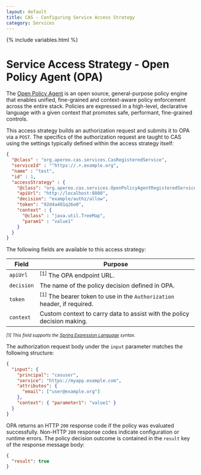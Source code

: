 ```yaml
---
layout: default
title: CAS - Configuring Service Access Strategy
category: Services
---
```


{% include variables.html %}

# Service Access Strategy - Open Policy Agent (OPA)

The [Open Policy Agent](https://www.openpolicyagent.org/) is an open source, 
general-purpose policy engine that enables unified, fine-grained and 
context-aware policy enforcement across the entire stack. Policies are expressed in a high-level, 
declarative language with a given context that promotes safe, performant, fine-grained controls.

This access strategy builds an authorization request and submits it to OPA via a `POST`. The specifics
of the authorization request are taught to CAS using the settings typically defined within the access strategy itself:

```json
{
  "@class" : "org.apereo.cas.services.CasRegisteredService",
  "serviceId" : "^https://.+.example.org",
  "name" : "test",
  "id" : 1,
  "accessStrategy" : {
    "@class": "org.apereo.cas.services.OpenPolicyAgentRegisteredServiceAccessStrategy",
    "apiUrl": "http://localhost:8080",
    "decision": "example/authz/allow",
    "token": "92d4a401q26o0",
    "context" : {
      "@class" : "java.util.TreeMap",
      "param1" : "value1"
    }
  }
}
```

The following fields are available to this access strategy:

| Field      | Purpose                                                                            |
|------------|------------------------------------------------------------------------------------|
| `apiUrl`   | <sup>[1]</sup> The OPA endpoint URL.                                               |
| `decision` | The name of the policy decision defined in OPA.                                    |
| `token`    | <sup>[1]</sup> The bearer token to use in the `Authorization` header, if required. |
| `context`  | Custom context to carry data to assist with the policy decision making.            |
  
<sub><i>[1] This field supports the [Spring Expression Language](../configuration/Configuration-Spring-Expressions.html) syntax.</i></sub>
                       
The authorization request body under the `input` parameter matches the following structure:

```json
{
  "input": {
    "principal": "casuser",
    "service": "https://myapp.example.com",
    "attributes": {
      "email": ["user@example.org"]
    },
    "context": { "parameter1": "value1" }
  }
}
```

OPA returns an HTTP `200` response code if the policy was evaluated successfully. 
Non-HTTP `200` response codes indicate configuration or runtime errors. The policy 
decision outcome is contained in the `result` key of the response message body:

```json
{
  "result": true
}
```
